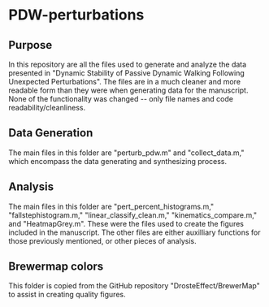 # PDW-perturbations

## Purpose
In this repository are all the files used to generate and analyze the data presented in "Dynamic Stability of Passive Dynamic Walking Following Unexpected Perturbations". The files are in a much cleaner and more readable form than they were when generating data for the manuscript. None of the functionality was changed -- only file names and code readability/cleanliness. 

## Data Generation 
The main files in this folder are "perturb_pdw.m" and "collect_data.m," which encompass the data generating and synthesizing process. 

## Analysis
The main files in this folder are "pert_percent_histograms.m," "fallstephistogram.m," "linear_classify_clean.m," "kinematics_compare.m," and "HeatmapGrey.m". These were the files used to create the figures included in the manuscript. The other files are either auxilliary functions for those previously mentioned, or other pieces of analysis. 

## Brewermap colors
This folder is copied from the GitHub repository "DrosteEffect/BrewerMap" to assist in creating quality figures. 
